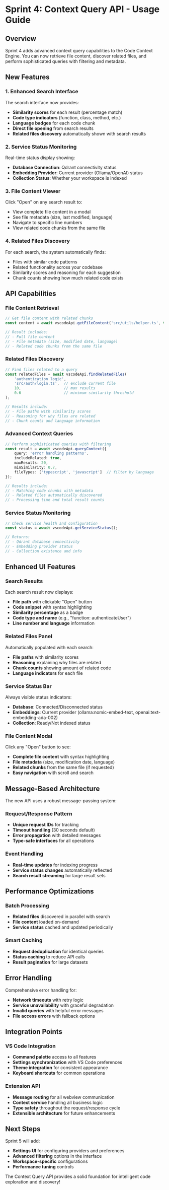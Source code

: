 # Sprint 4: Context Query API - Usage Guide

## Overview

Sprint 4 adds advanced context query capabilities to the Code Context Engine. You can now retrieve file content, discover related files, and perform sophisticated queries with filtering and metadata.

## New Features

### 1. Enhanced Search Interface

The search interface now provides:
- **Similarity scores** for each result (percentage match)
- **Code type indicators** (function, class, method, etc.)
- **Language badges** for each code chunk
- **Direct file opening** from search results
- **Related files discovery** automatically shown with search results

### 2. Service Status Monitoring

Real-time status display showing:
- **Database Connection**: Qdrant connectivity status
- **Embedding Provider**: Current provider (Ollama/OpenAI) status
- **Collection Status**: Whether your workspace is indexed

### 3. File Content Viewer

Click "Open" on any search result to:
- View complete file content in a modal
- See file metadata (size, last modified, language)
- Navigate to specific line numbers
- View related code chunks from the same file

### 4. Related Files Discovery

For each search, the system automatically finds:
- Files with similar code patterns
- Related functionality across your codebase
- Similarity scores and reasoning for each suggestion
- Chunk counts showing how much related code exists

## API Capabilities

### File Content Retrieval

```typescript
// Get file content with related chunks
const content = await vscodeApi.getFileContent('src/utils/helper.ts', true);

// Result includes:
// - Full file content
// - File metadata (size, modified date, language)
// - Related code chunks from the same file
```

### Related Files Discovery

```typescript
// Find files related to a query
const relatedFiles = await vscodeApi.findRelatedFiles(
    'authentication logic',
    'src/auth/login.ts',  // exclude current file
    10,                   // max results
    0.6                   // minimum similarity threshold
);

// Results include:
// - File paths with similarity scores
// - Reasoning for why files are related
// - Chunk counts and language information
```

### Advanced Context Queries

```typescript
// Perform sophisticated queries with filtering
const result = await vscodeApi.queryContext({
    query: 'error handling patterns',
    includeRelated: true,
    maxResults: 20,
    minSimilarity: 0.7,
    fileTypes: ['typescript', 'javascript']  // filter by language
});

// Results include:
// - Matching code chunks with metadata
// - Related files automatically discovered
// - Processing time and total result counts
```

### Service Status Monitoring

```typescript
// Check service health and configuration
const status = await vscodeApi.getServiceStatus();

// Returns:
// - Qdrant database connectivity
// - Embedding provider status
// - Collection existence and info
```

## Enhanced UI Features

### Search Results

Each search result now displays:
- **File path** with clickable "Open" button
- **Code snippet** with syntax highlighting
- **Similarity percentage** as a badge
- **Code type and name** (e.g., "function: authenticateUser")
- **Line number and language** information

### Related Files Panel

Automatically populated with each search:
- **File paths** with similarity scores
- **Reasoning** explaining why files are related
- **Chunk counts** showing amount of related code
- **Language indicators** for each file

### Service Status Bar

Always visible status indicators:
- **Database**: Connected/Disconnected status
- **Embeddings**: Current provider (ollama:nomic-embed-text, openai:text-embedding-ada-002)
- **Collection**: Ready/Not indexed status

### File Content Modal

Click any "Open" button to see:
- **Complete file content** with syntax highlighting
- **File metadata** (size, modification date, language)
- **Related chunks** from the same file (if requested)
- **Easy navigation** with scroll and search

## Message-Based Architecture

The new API uses a robust message-passing system:

### Request/Response Pattern
- **Unique request IDs** for tracking
- **Timeout handling** (30 seconds default)
- **Error propagation** with detailed messages
- **Type-safe interfaces** for all operations

### Event Handling
- **Real-time updates** for indexing progress
- **Service status changes** automatically reflected
- **Search result streaming** for large result sets

## Performance Optimizations

### Batch Processing
- **Related files** discovered in parallel with search
- **File content** loaded on-demand
- **Service status** cached and updated periodically

### Smart Caching
- **Request deduplication** for identical queries
- **Status caching** to reduce API calls
- **Result pagination** for large datasets

## Error Handling

Comprehensive error handling for:
- **Network timeouts** with retry logic
- **Service unavailability** with graceful degradation
- **Invalid queries** with helpful error messages
- **File access errors** with fallback options

## Integration Points

### VS Code Integration
- **Command palette** access to all features
- **Settings synchronization** with VS Code preferences
- **Theme integration** for consistent appearance
- **Keyboard shortcuts** for common operations

### Extension API
- **Message routing** for all webview communication
- **Context service** handling all business logic
- **Type safety** throughout the request/response cycle
- **Extensible architecture** for future enhancements

## Next Steps

Sprint 5 will add:
- **Settings UI** for configuring providers and preferences
- **Advanced filtering** options in the interface
- **Workspace-specific** configurations
- **Performance tuning** controls

The Context Query API provides a solid foundation for intelligent code exploration and discovery!
